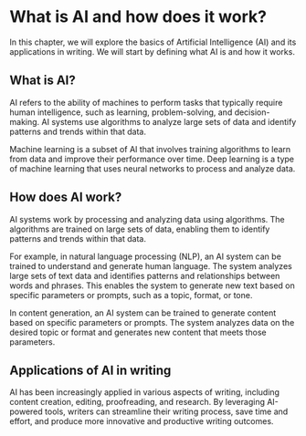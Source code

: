 What is AI and how does it work?
=============================================================================================

In this chapter, we will explore the basics of Artificial Intelligence (AI) and its applications in writing. We will start by defining what AI is and how it works.

What is AI?
-----------

AI refers to the ability of machines to perform tasks that typically require human intelligence, such as learning, problem-solving, and decision-making. AI systems use algorithms to analyze large sets of data and identify patterns and trends within that data.

Machine learning is a subset of AI that involves training algorithms to learn from data and improve their performance over time. Deep learning is a type of machine learning that uses neural networks to process and analyze data.

How does AI work?
-----------------

AI systems work by processing and analyzing data using algorithms. The algorithms are trained on large sets of data, enabling them to identify patterns and trends within that data.

For example, in natural language processing (NLP), an AI system can be trained to understand and generate human language. The system analyzes large sets of text data and identifies patterns and relationships between words and phrases. This enables the system to generate new text based on specific parameters or prompts, such as a topic, format, or tone.

In content generation, an AI system can be trained to generate content based on specific parameters or prompts. The system analyzes data on the desired topic or format and generates new content that meets those parameters.

Applications of AI in writing
-----------------------------

AI has been increasingly applied in various aspects of writing, including content creation, editing, proofreading, and research. By leveraging AI-powered tools, writers can streamline their writing process, save time and effort, and produce more innovative and productive writing outcomes.

